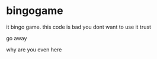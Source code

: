 # bingogame
it bingo game. this code is bad you dont want to use it trust

go away

why are you even here
